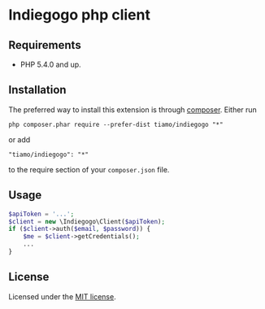 Indiegogo php client
====



## Requirements

* PHP 5.4.0 and up.

## Installation

The preferred way to install this extension is through [composer](http://getcomposer.org/download/).
Either run
```
php composer.phar require --prefer-dist tiamo/indiegogo "*"
```
or add
```
"tiamo/indiegogo": "*"
```
to the require section of your `composer.json` file.

## Usage

```php
$apiToken = '...';
$client = new \Indiegogo\Client($apiToken);
if ($client->auth($email, $password)) {
    $me = $client->getCredentials();
    ...
}
```

## License

Licensed under the [MIT license](http://opensource.org/licenses/MIT).
